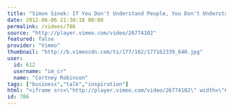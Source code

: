 ```yaml
---
title: "Simon Sinek: If You Don't Understand People, You Don't Understand Business"
date: 2012-06-06 21:30:18 00:00
permalink: /videos/786
source: "http://player.vimeo.com/video/26774102"
featured: false
provider: "Vimeo"
thumbnail: "http://b.vimeocdn.com/ts/177/162/177162339_640.jpg"
user:
  id: 612
  username: "im_cr"
  name: "Cortney Robinson"
tags: ["business","talk","inspiration"]
html: "<iframe src=\"http://player.vimeo.com/video/26774102\" width=\"640\" height=\"480\" frameborder=\"0\" webkitAllowFullScreen mozallowfullscreen allowFullScreen></iframe>"
id: 786
---
```



